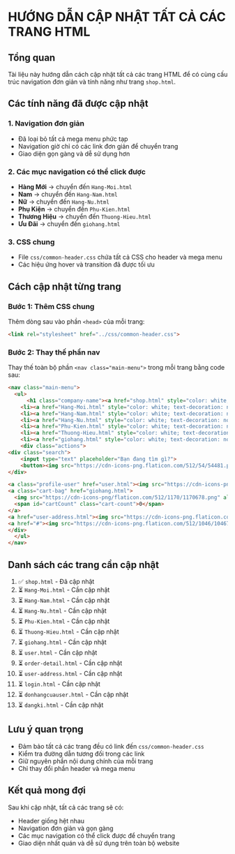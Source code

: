 # HƯỚNG DẪN CẬP NHẬT TẤT CẢ CÁC TRANG HTML

## Tổng quan
Tài liệu này hướng dẫn cách cập nhật tất cả các trang HTML để có cùng cấu trúc navigation đơn giản và tính năng như trang `shop.html`.

## Các tính năng đã được cập nhật

### 1. Navigation đơn giản
- Đã loại bỏ tất cả mega menu phức tạp
- Navigation giờ chỉ có các link đơn giản để chuyển trang
- Giao diện gọn gàng và dễ sử dụng hơn

### 2. Các mục navigation có thể click được
- **Hàng Mới** → chuyển đến `Hang-Moi.html`
- **Nam** → chuyển đến `Hang-Nam.html`
- **Nữ** → chuyển đến `Hang-Nu.html`
- **Phụ Kiện** → chuyển đến `Phu-Kien.html`
- **Thương Hiệu** → chuyển đến `Thuong-Hieu.html`
- **Ưu Đãi** → chuyển đến `giohang.html`

### 3. CSS chung
- File `css/common-header.css` chứa tất cả CSS cho header và mega menu
- Các hiệu ứng hover và transition đã được tối ưu

## Cách cập nhật từng trang

### Bước 1: Thêm CSS chung
Thêm dòng sau vào phần `<head>` của mỗi trang:
```html
<link rel="stylesheet" href="../css/common-header.css">
```

### Bước 2: Thay thế phần nav
Thay thế toàn bộ phần `<nav class="main-menu">` trong mỗi trang bằng code sau:

```html
<nav class="main-menu">
  <ul>
      <h1 class="company-name"><a href="shop.html" style="color: white; text-decoration: none;">Nguyensports</a></h1>
    <li><a href="Hang-Moi.html" style="color: white; text-decoration: none;">Hàng Mới</a></li>
    <li><a href="Hang-Nam.html" style="color: white; text-decoration: none;">Nam</a></li>
    <li><a href="Hang-Nu.html" style="color: white; text-decoration: none;">Nữ</a></li>
    <li><a href="Phu-Kien.html" style="color: white; text-decoration: none;">Phụ Kiện</a></li>
    <li><a href="Thuong-Hieu.html" style="color: white; text-decoration: none;">Thương Hiệu</a></li>
    <li><a href="giohang.html" style="color: white; text-decoration: none;">Ưu Đãi</a></li>
    <div class="actions">
<div class="search">
    <input type="text" placeholder="Bạn đang tìm gì?">
    <button><img src="https://cdn-icons-png.flaticon.com/512/54/54481.png" alt="search"></button>
</div>

<a class="profile-user" href="user.html"><img src="https://cdn-icons-png.flaticon.com/512/747/747376.png" alt="user"></a>
<a class="cart-bag" href="giohang.html">
  <img src="https://cdn-icons-png/flaticon.com/512/1170/1170678.png" alt="bag">
  <span id="cartCount" class="cart-count">0</span>
</a>
<a href="user-address.html"><img src="https://cdn-icons-png.flaticon.com/512/684/684908.png" alt="location"></a>
<a href="#"><img src="https://cdn-icons-png.flaticon.com/512/1046/1046784.png" alt="truck"></a>
</div>
  </ul>
</nav>
```

## Danh sách các trang cần cập nhật

1. ✅ `shop.html` - Đã cập nhật
2. ⏳ `Hang-Moi.html` - Cần cập nhật
3. ⏳ `Hang-Nam.html` - Cần cập nhật
4. ⏳ `Hang-Nu.html` - Cần cập nhật
5. ⏳ `Phu-Kien.html` - Cần cập nhật
6. ⏳ `Thuong-Hieu.html` - Cần cập nhật
7. ⏳ `giohang.html` - Cần cập nhật
8. ⏳ `user.html` - Cần cập nhật
9. ⏳ `order-detail.html` - Cần cập nhật
10. ⏳ `user-address.html` - Cần cập nhật
11. ⏳ `login.html` - Cần cập nhật
12. ⏳ `donhangcuauser.html` - Cần cập nhật
13. ⏳ `dangki.html` - Cần cập nhật

## Lưu ý quan trọng

- Đảm bảo tất cả các trang đều có link đến `css/common-header.css`
- Kiểm tra đường dẫn tương đối trong các link
- Giữ nguyên phần nội dung chính của mỗi trang
- Chỉ thay đổi phần header và mega menu

## Kết quả mong đợi

Sau khi cập nhật, tất cả các trang sẽ có:
- Header giống hệt nhau
- Navigation đơn giản và gọn gàng
- Các mục navigation có thể click được để chuyển trang
- Giao diện nhất quán và dễ sử dụng trên toàn bộ website
